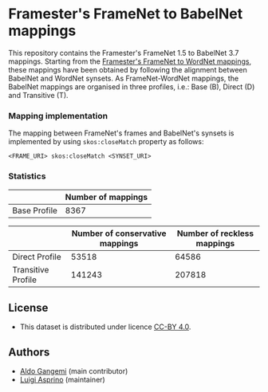 # Framester's FrameNet to BabelNet mappings

This repository contains the Framester's FrameNet 1.5 to BabelNet 3.7 mappings.
Starting from the [Framester's FrameNet to WordNet mappings](https://github.com/luigi-asprino/fn2wn), these mappings have been obtained by following the alignment between BabelNet and WordNet synsets.
As FrameNet-WordNet mappings, the BabelNet mappings are organised in three profiles, i.e.: Base (B), Direct (D) and Transitive (T).



### Mapping implementation

The mapping between FrameNet's frames and BabelNet's synsets is implemented by using ``skos:closeMatch`` property as follows:

```
<FRAME_URI> skos:closeMatch <SYNSET_URI>
```

### Statistics 

||Number of mappings|
|-|-|
|Base Profile|8367|

||Number of conservative mappings|Number of reckless mappings|
|-|-|-|
|Direct Profile|53518|64586|
|Transitive Profile|141243|207818|


## License

- This dataset is distributed under licence [CC-BY 4.0](https://creativecommons.org/licenses/by/4.0/).

## Authors

- [Aldo Gangemi](mailto:aldo.gangemi@cnr.it) (main contributor)
- [Luigi Asprino](mailto:luigi.asprino@istc.cnr.it) (maintainer)
